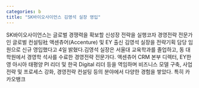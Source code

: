 ```yaml
---
categories: b
title: "SK바이오사이언스 김영석 실장 영입"
---
```

SK바이오사이언스는 글로벌 경쟁력을 확보할 신성장 전략을 실행코자 경영전략 전문가인 글로벌 컨설팅社 액센츄어(Accenture) 및 EY 출신 김영석 실장을 전략기획 담당 임원으로 신규 영입했다고 4일 밝혔다.김영석 실장은 서울대 교육학과를 졸업하고, 동 대학원에서 경영학 석사를 수료한 경영전략 전문가다. 액센츄어 CRM 본부 디렉터, EY한영 아시아 태평양 PI 리더 및 한국 Digital 리더 등을 역임하며 비즈니스 모델 구축, 사업 전략 및 프로세스 강화, 경영전략 컨설팅 등의 분야에서 다양한 경험을 쌓았다. 특히 카카오뱅크